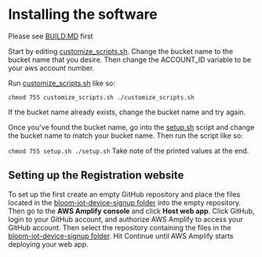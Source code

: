 # Installing the software

Please see [BUILD.MD](./BUILD.MD) first

Start by editing [customize_scripts.sh](./customize_scripts.sh). Change the bucket name to the bucket name that you desire. Then change the ACCOUNT_ID variable to be your aws account number.

Run [customize_scripts.sh](./customize_scripts.sh) like so:

`
chmod 755 customize_scripts.sh
./customize_scripts.sh
`

If the bucket name already exists, change the bucket name and try again.

Once you've found the bucket name, go into the [setup.sh](./setup.sh) script and change the bucket name to match your bucket name. Then run the script like so:

`
chmod 755 setup.sh
./setup.sh
`
Take note of the printed values at the end.

## Setting up the Registration website
To set up the first create an empty GitHub repository and place the files located in the [bloom-iot-device-signup folder](./bloom-iot-device-signup) into the empty repository. Then go to the **AWS Amplify console** and click **Host web app**. Click GitHub, login to your GitHub account, and authorize AWS Amplify to access your GitHub account. Then select the repository containing the files in the [bloom-iot-device-signup folder](./bloom-iot-device-signup). Hit Continue until AWS Amplify starts deploying your web app. 


